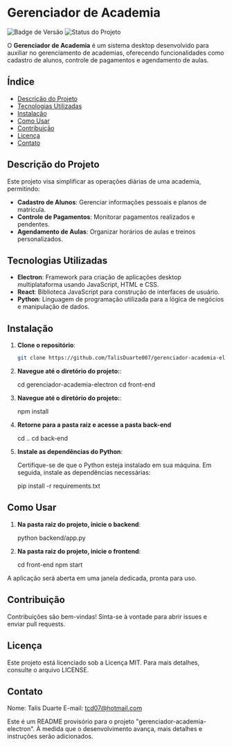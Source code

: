 # Gerenciador de Academia

![Badge de Versão](https://img.shields.io/badge/vers%C3%A3o-0.1.0-blue)
![Status do Projeto](https://img.shields.io/badge/status-em%20desenvolvimento-yellow)

O **Gerenciador de Academia** é um sistema desktop desenvolvido para auxiliar no gerenciamento de academias, oferecendo funcionalidades como cadastro de alunos, controle de pagamentos e agendamento de aulas.

## Índice

- [Descrição do Projeto](#descrição-do-projeto)
- [Tecnologias Utilizadas](#tecnologias-utilizadas)
- [Instalação](#instalação)
- [Como Usar](#como-usar)
- [Contribuição](#contribuição)
- [Licença](#licença)
- [Contato](#contato)

## Descrição do Projeto

Este projeto visa simplificar as operações diárias de uma academia, permitindo:

- **Cadastro de Alunos**: Gerenciar informações pessoais e planos de matrícula.
- **Controle de Pagamentos**: Monitorar pagamentos realizados e pendentes.
- **Agendamento de Aulas**: Organizar horários de aulas e treinos personalizados.

## Tecnologias Utilizadas

- **Electron**: Framework para criação de aplicações desktop multiplataforma usando JavaScript, HTML e CSS.
- **React**: Biblioteca JavaScript para construção de interfaces de usuário.
- **Python**: Linguagem de programação utilizada para a lógica de negócios e manipulação de dados.

## Instalação

1. **Clone o repositório**:

   ```bash
   git clone https://github.com/TalisDuarte007/gerenciador-academia-electron.git


2. **Navegue até o diretório do projeto:**:
    
    cd gerenciador-academia-electron
    cd front-end

3. **Navegue até o diretório do projeto:**:

    npm install

4. **Retorne para a pasta raiz e acesse a pasta back-end**

    cd ..
    cd back-end

5. **Instale as dependências do Python**:
    
    Certifique-se de que o Python esteja instalado em sua máquina. Em seguida, instale as dependências necessárias:

    pip install -r requirements.txt

## Como Usar

1. **Na pasta raiz do projeto, inicie o backend**:
    
    python backend/app.py

2. **Na pasta raiz do projeto, inicie o frontend**:

    cd front-end
    npm start

A aplicação será aberta em uma janela dedicada, pronta para uso.

## Contribuição

Contribuições são bem-vindas! Sinta-se à vontade para abrir issues e enviar pull requests.

## Licença

Este projeto está licenciado sob a Licença MIT. Para mais detalhes, consulte o arquivo LICENSE.

## Contato 

Nome: Talis Duarte
E-mail: tcd07@hotmail.com

Este é um README provisório para o projeto "gerenciador-academia-electron". À medida que o desenvolvimento avança, mais detalhes e instruções serão adicionados.